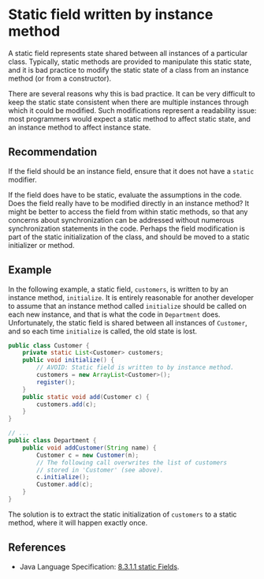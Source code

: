 # Static field written by instance method
A static field represents state shared between all instances of a particular class. Typically, static methods are provided to manipulate this static state, and it is bad practice to modify the static state of a class from an instance method (or from a constructor).

There are several reasons why this is bad practice. It can be very difficult to keep the static state consistent when there are multiple instances through which it could be modified. Such modifications represent a readability issue: most programmers would expect a static method to affect static state, and an instance method to affect instance state.


## Recommendation
If the field should be an instance field, ensure that it does not have a `static` modifier.

If the field does have to be static, evaluate the assumptions in the code. Does the field really have to be modified directly in an instance method? It might be better to access the field from within static methods, so that any concerns about synchronization can be addressed without numerous synchronization statements in the code. Perhaps the field modification is part of the static initialization of the class, and should be moved to a static initializer or method.


## Example
In the following example, a static field, `customers`, is written to by an instance method, `initialize`. It is entirely reasonable for another developer to assume that an instance method called `initialize` should be called on each new instance, and that is what the code in `Department` does. Unfortunately, the static field is shared between all instances of `Customer`, and so each time `initialize` is called, the old state is lost.


```java
public class Customer {
	private static List<Customer> customers;
	public void initialize() {
		// AVOID: Static field is written to by instance method.
		customers = new ArrayList<Customer>();
		register();
	}
	public static void add(Customer c) {
		customers.add(c);
	}
}

// ...
public class Department {
	public void addCustomer(String name) {
		Customer c = new Customer(n);
		// The following call overwrites the list of customers
		// stored in 'Customer' (see above).
		c.initialize();
		Customer.add(c);
	}
}

```
The solution is to extract the static initialization of `customers` to a static method, where it will happen exactly once.


## References
* Java Language Specification: [8.3.1.1 static Fields](https://docs.oracle.com/javase/specs/jls/se11/html/jls-8.html#jls-8.3.1.1).
